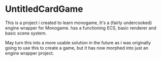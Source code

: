 # UntitledCardGame
 
This is a project i created to learn monogame, It's a (fairly undercooked) engine wrapper for Monogame.
has a functioning ECS, basic renderer and basic scene system.

May turn this into a more usable solution in the future as i was originally going to use this to create a game,
but it has now morphed into just an engine wrapper project.
